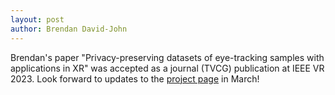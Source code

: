 ```yaml
---
layout: post
author: Brendan David-John
---
```


Brendan's paper "Privacy-preserving datasets of eye-tracking samples with applications in XR" was accepted as a journal (TVCG) publication at IEEE VR 2023. Look forward to updates to the [project page](https://bmdj-vt.github.io/project_pages/privacy_datasets) in March! 
